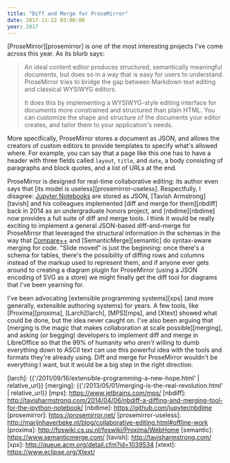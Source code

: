 ```yaml
---
title: "Diff and Merge for ProseMirror"
date: 2017-11-22 03:00:00
year: 2017
---
```


[ProseMirror][prosemirror] is one of the most interesting projects I've come across this year.
As its blurb says:

> An ideal content editor produces structured, semantically meaningful
> documents, but does so in a way that is easy for users to
> understand. ProseMirror tries to bridge the gap between Markdown
> text editing and classical WYSIWYG editors.
>
> It does this by implementing a WYSIWYG-style editing interface for
> documents more constrained and structured than plain HTML. You can
> customize the shape and structure of the documents your editor
> creates, and tailor them to your application's needs.

More specifically,
ProseMirror stores a document as JSON,
and allows the creators of custom editors to provide templates
to specify what's allowed where.
For example,
you can say that a page like this one has to have
a header with three fields called `layout`, `title`, and `date`,
a body consisting of paragraphs and block quotes,
and a list of URLs at the end.

ProseMirror is designed for real-time collaborative editing:
its author even says that [its model is useless][prosemirror-useless].
Respectfully,
I disagree:
[Jupyter Notebooks][jupyter] are stored as JSON,
[Tavish Armstrong][tavish] and his colleagues
implemented [diff and merge for them][nbdiff] back in 2014 as an undergraduate honors project,
and [nbdime][nbdime] now provides a full suite of diff and merge tools.
I think it would be really exciting to implement a general JSON-based diff-and-merge for ProseMirror
that leveraged the structural information in the schemas
in the way that [Compare++][compare] and [SemanticMerge][semantic] do syntax-aware merging for code.
"Slide moved" is just the beginning:
once there's a schema for tables,
there's the possibility of diffing rows and columns instead of the markup used to represent them,
and if anyone ever gets around to creating a diagram plugin for ProseMirror
(using a JSON encoding of SVG as a store)
we might finally get the diff tool for diagrams that I've been yearning for.

I've been advocating [extensible programming systems][xps]
(and more generally, extensible authoring systems) for years.
A few tools, like [Proxima][proxima], [Larch][larch], [MPS][mps], and [Xtext]
showed what could be done,
but the idea never caught on.
I've also been arguing that [merging is the magic that makes collaboration at scale possible][merging],
and asking (or begging) developers to implement diff and merge in LibreOffice
so that the 99% of humanity who *aren't* willing to dumb everything down to ASCII text
can use this powerful idea with the tools and formats they're already using.
Diff and merge for ProseMirror wouldn't be everything I want,
but it would be a big step in the right direction.

[compare]: http://cmpp.coodesoft.com/
[jupyter]: https://jupyter.org/
[larch]: {{'/2011/09/16/extensible-programming-a-new-hope.html' | relative_url}}
[merging]: {{'/2013/05/01/merging-is-the-real-revolution.html' | relative_url}}
[mps]: https://www.jetbrains.com/mps/
[nbdiff]: http://tavisharmstrong.com/2014/04/06/nbdiff-a-diffing-and-merging-tool-for-the-ipython-notebook/
[nbdime]: https://github.com/jupyter/nbdime
[prosemirror]: https://prosemirror.net/
[prosemirror-useless]: http://marijnhaverbeke.nl/blog/collaborative-editing.html#offline-work
[proxima]: http://foswiki.cs.uu.nl/foswiki/Proxima/WebHome
[semantic]: https://www.semanticmerge.com/
[tavish]: http://tavisharmstrong.com/
[xps]: http://queue.acm.org/detail.cfm?id=1039534
[xtext]: https://www.eclipse.org/Xtext/
